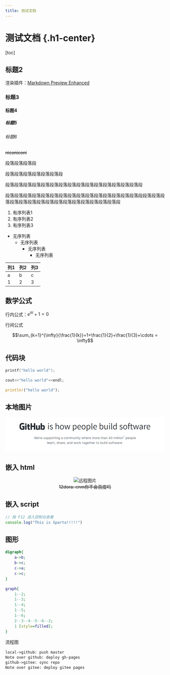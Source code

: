 ```yaml
---
title: 测试文档
---
```


<!-- @import "style.less" -->

# 测试文档 {.h1-center}

[toc]



## 标题2

渲染插件：[Markdown Preview Enhanced](https://shd101wyy.github.io/markdown-preview-enhanced/#/zh-cn/)

### 标题3

#### 标题4

##### 标题5

###### 标题6

<del>niconiconi</del>

段落段落段落段

段落段落段落段落段落段落段

段落段落段落段落段落段落段落段落段落段落段落段落段落段落段落段

段落段落段落段落段落段落段落段落段落段落段落段落段落段落段落段段落段落段落段落段落段落段落段落段落段落段落段落段落段落段落段

1. 有序列表1
2. 有序列表2
3. 有序列表3

+ 无序列表
    + 无序列表
      + 无序列表
        + 无序列表



| 列1 | 列2 | 列3 |
| ----- | ----- | ----- |
| a     | b     | c     |
| 1     | 2     | 3     |


## 数学公式

行内公式：$e^{\pi i}+1=0$

行间公式

$$\sum_{k=1}^{\infty}{\frac{1}{k}}=1+\frac{1}{2}+\frac{1}{3}+\cdots = \infty$$

## 代码块

```c
printf("hello world");
```

```c++
cout<<"hello world"<<endl;
```

```rust
println!("hello world");
```

## 本地图片

![github.png](./github.png)

## 嵌入 html

<center>
<img title="远程图片" src="https://www.baidu.com/img/bd_logo1.png" weight="270px" height="124px">
</center>

<center>
<del>12dora: cnm你不会百度吗</del>
</center>

## 嵌入 script

```javascript
// 按 F12 进入控制台查看
console.log("This is Sparta!!!!!")
```

<script>
console.log("This is Sparta!!!!!")
</script>

## 图形

```dot {engine="neato"}
digraph{
    a->b;
    b->c;
    c->a;
    c->c;
}
```

```dot {engine="twopi"}
graph{
    1--2;
    1--3;
    1--4;
    1--5;
    1--6;
    2--3--4--5--6--2;
    1 [style=filled];
}
```

流程图

```sequence {theme="simple"}
local->github: push master
Note over github: deploy gh-pages
github->gitee: sync repo
Note over gitee: deploy gitee pages
```